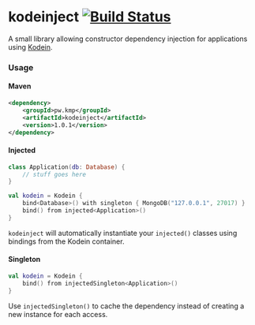 # kodeinject [![Build Status](https://travis-ci.org/kailan/kodeinject.svg?branch=master)](https://travis-ci.org/kailan/kodeinject)

A small library allowing constructor dependency injection for applications using [Kodein](https://github.com/SalomonBrys/Kodein).

### Usage
#### Maven
```xml
<dependency>
    <groupId>pw.kmp</groupId>
    <artifactId>kodeinject</artifactId>
    <version>1.0.1</version>
</dependency>
```
#### Injected
```kotlin
class Application(db: Database) {
    // stuff goes here
}

val kodein = Kodein {
    bind<Database>() with singleton { MongoDB("127.0.0.1", 27017) }
    bind() from injected<Application>()
}
```
`kodeinject` will automatically instantiate your `injected()` classes using
bindings from the Kodein container.

#### Singleton
```kotlin
val kodein = Kodein {
    bind() from injectedSingleton<Application>()
}
```
Use `injectedSingleton()` to cache the dependency instead of creating a new
instance for each access.

